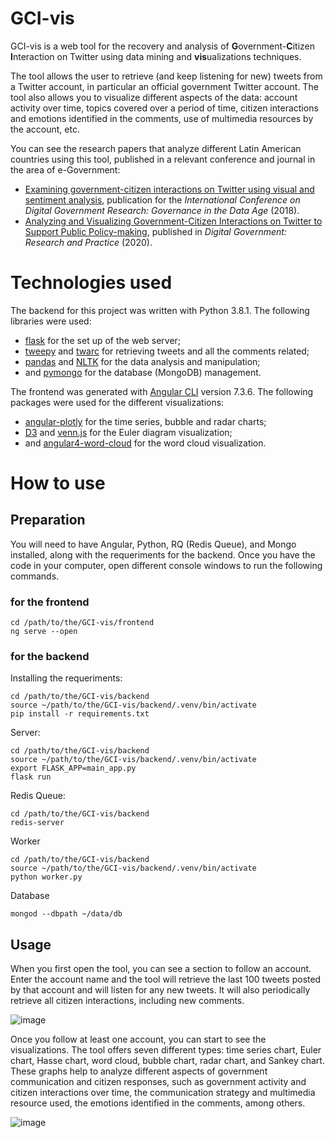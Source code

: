 # GCI-vis
GCI-vis is a web tool for the recovery and analysis of **G**overnment-**C**itizen **I**nteraction on Twitter using data mining and **vis**ualizations techniques.

The tool allows the user to retrieve (and keep listening for new) tweets from a Twitter account, in particular an official government Twitter account. The tool also allows you to visualize different aspects of the data: account activity over time, topics covered over a period of time, citizen interactions and emotions identified in the comments, use of multimedia resources by the account, etc.

You can see the research papers that analyze different Latin American countries using this tool, published in a relevant conference and journal in the area of e-Government:
- [Examining government-citizen interactions on Twitter using visual and sentiment analysis](https://dl.acm.org/doi/abs/10.1145/3209281.3209356), publication for the _International Conference on Digital Government Research: Governance in the Data Age_ (2018). 
- [Analyzing and Visualizing Government-Citizen Interactions on Twitter to Support Public Policy-making](https://dl.acm.org/doi/abs/10.1145/3360001), published in  _Digital Government: Research and Practice_ (2020).

# Technologies used
The backend for this project was written with Python 3.8.1. The following libraries were used:
- [flask](https://flask.palletsprojects.com/en/2.0.x/) for the set up of the web server;
- [tweepy](https://www.tweepy.org/) and [twarc](https://github.com/DocNow/twarc) for retrieving tweets and all the comments related;
- [pandas](https://pandas.pydata.org/) and [NLTK](https://www.nltk.org/) for the data analysis and manipulation;
- and [pymongo](https://pymongo.readthedocs.io/en/stable/) for the database (MongoDB) management.

The frontend was generated with [Angular CLI](https://github.com/angular/angular-cli) version 7.3.6. The following packages were used for the different visualizations:
- [angular-plotly](https://github.com/plotly/angular-plotly.js/blob/master/README.md) for the time series, bubble and radar charts;  
- [D3](https://d3js.org/) and [venn.js](https://github.com/benfred/venn.js/) for the Euler diagram visualization;
- and [angular4-word-cloud](https://github.com/alhazmy13/Angular4-word-cloud) for the word cloud visualization.

# How to use

## Preparation
You will need to have Angular, Python, RQ (Redis Queue), and Mongo installed, along with the requeriments for the backend. Once you have the code in your computer, open different console windows to run the following commands. 

### for the frontend
```
cd /path/to/the/GCI-vis/frontend
ng serve --open
```

### for the backend

Installing the requeriments:
```
cd /path/to/the/GCI-vis/backend
source ~/path/to/the/GCI-vis/backend/.venv/bin/activate
pip install -r requirements.txt
```

Server:
```
cd /path/to/the/GCI-vis/backend
source ~/path/to/the/GCI-vis/backend/.venv/bin/activate
export FLASK_APP=main_app.py
flask run
```

Redis Queue:
```
cd /path/to/the/GCI-vis/backend
redis-server
```

Worker
```
cd /path/to/the/GCI-vis/backend
source ~/path/to/the/GCI-vis/backend/.venv/bin/activate
python worker.py
```

Database
```
mongod --dbpath ~/data/db
```

## Usage
When you first open the tool, you can see a section to follow an account. Enter the account name and the tool will retrieve the last 100 tweets posted by that account and will listen for any new tweets. It will also periodically retrieve all citizen interactions, including new comments.

![image](https://user-images.githubusercontent.com/12433425/146689372-2b34efb0-a46a-41b6-a5c7-18878fb3c960.png)

Once you follow at least one account, you can start to see the visualizations. The tool offers seven different types: time series chart, Euler chart, Hasse chart, word cloud, bubble chart, radar chart, and Sankey chart. These graphs help to analyze different aspects of government communication and citizen responses, such as government activity and citizen interactions over time, the communication strategy and multimedia resource used, the emotions identified in the comments, among others.

![image](https://user-images.githubusercontent.com/12433425/146807121-17475135-8652-462d-8711-67b6bc75d064.png)

